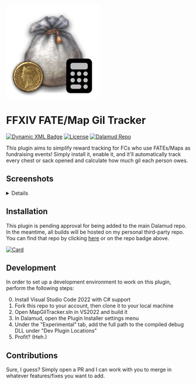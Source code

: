 ![icon](./MapGilTracker/images/icon.png)

# FFXIV FATE/Map Gil Tracker

[![Dynamic XML Badge](https://img.shields.io/badge/dynamic/xml?url=https%3A%2F%2Fraw.githubusercontent.com%2FAzure-Agst%2FMapGilTracker%2Fmaster%2FMapGilTracker%2FMapGilTracker.csproj&query=%2F%2FProject%2FPropertyGroup%2FVersion&label=Version&color=blue)](https://github.com/Azure-Agst/MapGilTracker/releases/latest)
[![License](https://img.shields.io/github/license/Azure-Agst/MapGilTracker)](https://github.com/Azure-Agst/MapGilTracker/blob/master/LICENSE.md)
[![Dalamud Repo](https://img.shields.io/badge/Dalamud_Repo-Third_Party-992c31)][AzureDalamudRepo]


This plugin aims to simplify reward tracking for FCs who use FATEs/Maps as fundraising events! Simply install it, enable it, and it'll automatically track every chest or sack opened and calculate how much gil each person owes.

## Screenshots

<details>

![image1](./MapGilTracker/images/image1.png)
![image2](./MapGilTracker/images/image2.png)

</details>

## Installation

This plugin is pending approval for being added to the main Dalamud repo. In the meantime, all builds will be hosted on my personal third-party repo. You can find that repo by clicking [here][AzureDalamudRepo] or on the repo badge above.

[![Card](https://github-readme-stats.vercel.app/api/pin?username=azure-agst&repo=DalamudRepo&title_color=fff&icon_color=f9f9f9&theme=dark)][AzureDalamudRepo]

## Development

In order to set up a development environment to work on this plugin, perform the following steps:

0. Install Visual Studio Code 2022 with C# support
1. Fork this repo to your account, then clone it to your local machine
2. Open MapGilTracker.sln in VS2022 and build it
3. In Dalamud, open the Plugin Installer settings menu
4. Under the "Experimental" tab, add the full path to the compiled debug DLL under "Dev Plugin Locations"
5. Profit? (Heh.)

## Contributions

Sure, I guess? Simply open a PR and I can work with you to merge in whatever features/fixes you want to add.

[AzureDalamudRepo]: https://github.com/Azure-Agst/DalamudRepo
